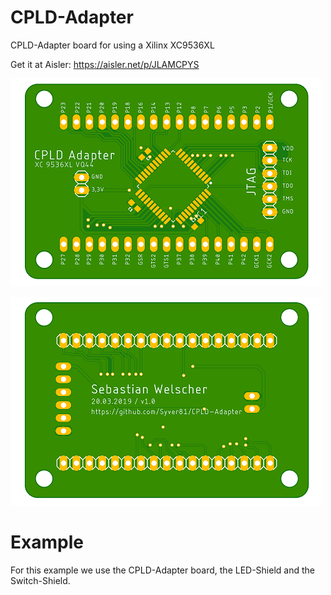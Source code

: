 # CPLD-Adapter

CPLD-Adapter board for using a Xilinx XC9536XL

Get it at Aisler: https://aisler.net/p/JLAMCPYS

![Top-View](images/CPLD_Adapter_top.png) 

![Bottom-View](images/CPLD_Adapter_bottom.png)



# Example

For this example we use the CPLD-Adapter board, the LED-Shield and the Switch-Shield.

